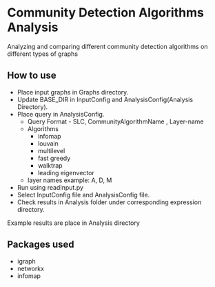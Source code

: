 # Community Detection Algorithms Analysis
Analyzing and comparing different community detection algorithms on different types of graphs

## How to use
* Place input graphs in Graphs directory.
* Update BASE_DIR in InputConfig and AnalysisConfig(Analysis Directory).
* Place query in AnalysisConfig. 
	* Query Format - SLC, CommunityAlgorithmName , Layer-name
	* Algorithms
		* infomap
		* louvain
		* multilevel
		* fast greedy
		* walktrap
		* leading eigenvector
	* layer names example: A, D, M
* Run using readInput.py
* Select InputConfig file and AnalysisConfig file. 
* Check results in Analysis folder under corresponding expression directory.

Example results are place in Analysis directory

## Packages used
* igraph
* networkx
* infomap

